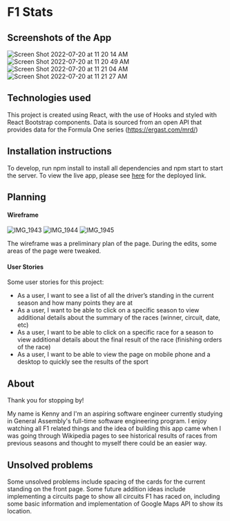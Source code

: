 # F1 Stats

## Screenshots of the App
![Screen Shot 2022-07-20 at 11 20 14 AM](https://user-images.githubusercontent.com/106052696/180062850-6d1302b0-af35-4e2c-97a8-d7cee54cf9ff.png)
![Screen Shot 2022-07-20 at 11 20 49 AM](https://user-images.githubusercontent.com/106052696/180062861-bbdd0846-6dac-4c77-8234-47342d23a793.png)
![Screen Shot 2022-07-20 at 11 21 04 AM](https://user-images.githubusercontent.com/106052696/180062868-859ce3e4-7666-4380-957e-630a632ab4d8.png)
![Screen Shot 2022-07-20 at 11 21 27 AM](https://user-images.githubusercontent.com/106052696/180062873-f924cfe1-c676-43d1-8ac0-4a6d28f6f18b.png)


## Technologies used
This project is created using React, with the use of Hooks and styled with React Bootstrap components.
Data is sourced from an open API that provides data for the Formula One series (https://ergast.com/mrd/)

## Installation instructions
To develop, run npm install to install all dependencies and npm start to start the server. To view the live app, please see [here](https://formula-one-stats-ukk.netlify.app/) for the deployed link.

## Planning

#### Wireframe
![IMG_1943](https://user-images.githubusercontent.com/106052696/180062919-00aa19a5-32d2-4e30-b9fd-32db6b48f388.jpeg)
![IMG_1944](https://user-images.githubusercontent.com/106052696/180062943-3e2d7718-131c-49b1-bc6d-24638cd54a33.jpeg)
![IMG_1945](https://user-images.githubusercontent.com/106052696/180062956-dc8ed2fc-d527-4e11-a177-55582a10ed88.jpeg)

The wireframe was a preliminary plan of the page. During the edits, some areas of the page were tweaked.

#### User Stories

Some user stories for this project:

- As a user, I want to see a list of all the driver’s standing in the current season and how many points they are at
- As a user, I want to be able to click on a specific season to view additional details about the summary of the races (winner, circuit, date, etc)
- As a user, I want to be able to click on a specific race for a season to view additional details about the final result of the race (finishing orders of the race)
- As a user, I want to be able to view the page on mobile phone and a desktop to quickly see the results of the sport

## About

Thank you for stopping by!

My name is Kenny and I'm an aspiring software engineer currently studying in General Assembly's full-time software engineering program. I enjoy watching all F1 related things and the idea of building this app came when I was going through Wikipedia pages to see historical results of races from previous seasons and thought to myself there could be an easier way.

## Unsolved problems

Some unsolved problems include spacing of the cards for the current standing on the front page.
Some future addition ideas include implementing a circuits page to show all circuits F1 has raced on, including some basic information and implementation of Google Maps API to show its location.
